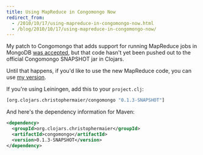 ```yaml
---
title: Using MapReduce in Congomongo Now
redirect_from:
  - /2010/10/17/using-mapreduce-in-congomongo-now.html
  - /blog/2010/10/17/using-mapreduce-in-congomongo-now/
---
```


My patch to Congomongo that adds support for running MapReduce jobs in
MongoDB [was accepted][], but that code hasn't yet been pushed out to
the official Congomongo SNAPSHOT jar in Clojars.

Until that happens, if you'd like to use the new MapReduce code, you
can use [my version][].

If you're using Leiningen, add this to your `project.clj`:

``` clojure
[org.clojars.christophermaier/congomongo "0.1.3-SNAPSHOT"]
```

And here's the dependency information for Maven:

``` xml
<dependency>
  <groupId>org.clojars.christophermaier</groupId>
  <artifactId>congomongo</artifactId>
  <version>0.1.3-SNAPSHOT</version>
</dependency>
```

[was accepted]:http://christophermaier.name/2010/08/23/patches-accepted.html
[my version]:http://clojars.org/org.clojars.christophermaier/congomongo
